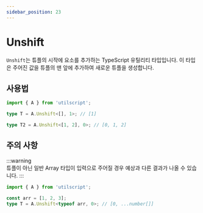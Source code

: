 ```yaml
---
sidebar_position: 23
---
```


# Unshift

`Unshift`는 튜플의 시작에 요소를 추가하는 TypeScript 유틸리티 타입입니다. 이 타입은 주어진 값을 튜플의 맨 앞에 추가하여 새로운 튜플을 생성합니다.

## 사용법

```ts
import { A } from 'utilscript';

type T = A.Unshift<[], 1>; // [1]

type T2 = A.Unshift<[1, 2], 0>; // [0, 1, 2]
```

## 주의 사항

:::warning  
튜플이 아닌 일반 Array 타입이 입력으로 주어질 경우 예상과 다른 결과가 나올 수 있습니다.
:::

```ts
import { A } from 'utilscript';

const arr = [1, 2, 3];
type T = A.Unshift<typeof arr, 0>; // [0, ...number[]]
```

